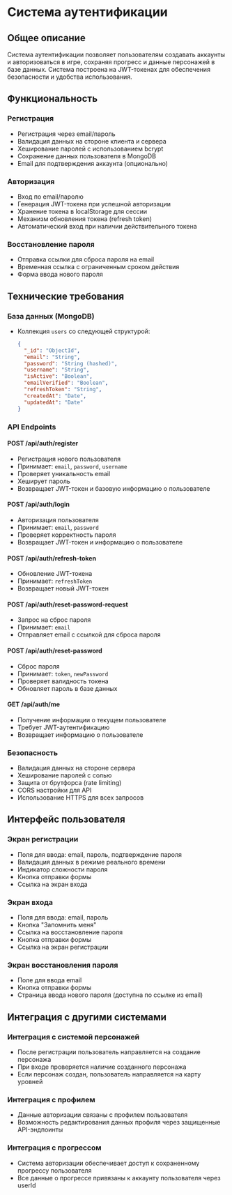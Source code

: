 # Система аутентификации

## Общее описание
Система аутентификации позволяет пользователям создавать аккаунты и авторизоваться в игре, сохраняя прогресс и данные персонажей в базе данных. Система построена на JWT-токенах для обеспечения безопасности и удобства использования.

## Функциональность

### Регистрация
- Регистрация через email/пароль
- Валидация данных на стороне клиента и сервера
- Хеширование паролей с использованием bcrypt
- Сохранение данных пользователя в MongoDB
- Email для подтверждения аккаунта (опционально)

### Авторизация
- Вход по email/паролю
- Генерация JWT-токена при успешной авторизации
- Хранение токена в localStorage для сессии
- Механизм обновления токена (refresh token)
- Автоматический вход при наличии действительного токена

### Восстановление пароля
- Отправка ссылки для сброса пароля на email
- Временная ссылка с ограниченным сроком действия
- Форма ввода нового пароля

## Технические требования

### База данных (MongoDB)
- Коллекция `users` со следующей структурой:
  ```json
  {
    "_id": "ObjectId",
    "email": "String",
    "password": "String (hashed)",
    "username": "String",
    "isActive": "Boolean",
    "emailVerified": "Boolean",
    "refreshToken": "String",
    "createdAt": "Date",
    "updatedAt": "Date"
  }
  ```

### API Endpoints

#### POST /api/auth/register
- Регистрация нового пользователя
- Принимает: `email`, `password`, `username`
- Проверяет уникальность email
- Хеширует пароль
- Возвращает JWT-токен и базовую информацию о пользователе

#### POST /api/auth/login
- Авторизация пользователя
- Принимает: `email`, `password`
- Проверяет корректность пароля
- Возвращает JWT-токен и информацию о пользователе

#### POST /api/auth/refresh-token
- Обновление JWT-токена
- Принимает: `refreshToken`
- Возвращает новый JWT-токен

#### POST /api/auth/reset-password-request
- Запрос на сброс пароля
- Принимает: `email`
- Отправляет email с ссылкой для сброса пароля

#### POST /api/auth/reset-password
- Сброс пароля
- Принимает: `token`, `newPassword`
- Проверяет валидность токена
- Обновляет пароль в базе данных

#### GET /api/auth/me
- Получение информации о текущем пользователе
- Требует JWT-аутентификацию
- Возвращает информацию о пользователе

### Безопасность
- Валидация данных на стороне сервера
- Хеширование паролей с солью
- Защита от брутфорса (rate limiting)
- CORS настройки для API
- Использование HTTPS для всех запросов

## Интерфейс пользователя

### Экран регистрации
- Поля для ввода: email, пароль, подтверждение пароля
- Валидация данных в режиме реального времени
- Индикатор сложности пароля
- Кнопка отправки формы
- Ссылка на экран входа

### Экран входа
- Поля для ввода: email, пароль
- Кнопка "Запомнить меня"
- Ссылка на восстановление пароля
- Кнопка отправки формы
- Ссылка на экран регистрации

### Экран восстановления пароля
- Поле для ввода email
- Кнопка отправки формы
- Страница ввода нового пароля (доступна по ссылке из email)

## Интеграция с другими системами

### Интеграция с системой персонажей
- После регистрации пользователь направляется на создание персонажа
- При входе проверяется наличие созданного персонажа
- Если персонаж создан, пользователь направляется на карту уровней

### Интеграция с профилем
- Данные авторизации связаны с профилем пользователя
- Возможность редактирования данных профиля через защищенные API-эндпоинты

### Интеграция с прогрессом
- Система авторизации обеспечивает доступ к сохраненному прогрессу пользователя
- Все данные о прогрессе привязаны к аккаунту пользователя через userId 